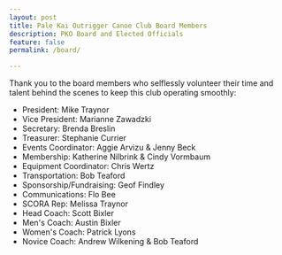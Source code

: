 ```yaml
---
layout: post
title: Pale Kai Outrigger Canoe Club Board Members
description: PKO Board and Elected Officials
feature: false
permalink: /board/

---
```


Thank you to the board members who selflessly volunteer their time and talent behind the scenes to keep this club operating smoothly:

- President:                Mike Traynor
- Vice President:           Marianne Zawadzki
- Secretary:                Brenda Breslin
- Treasurer:                Stephanie Currier
- Events Coordinator:       Aggie Arvizu & Jenny Beck
- Membership:               Katherine Nilbrink & Cindy Vormbaum
- Equipment Coordinator:    Chris Wertz
- Transportation:           Bob Teaford
- Sponsorship/Fundraising:  Geof Findley
- Communications:           Flo Bee
- SCORA Rep:                Melissa Traynor
- Head Coach:               Scott Bixler
- Men's Coach:              Austin Bixler
- Women's Coach:            Patrick Lyons
- Novice Coach:             Andrew Wilkening & Bob Teaford
